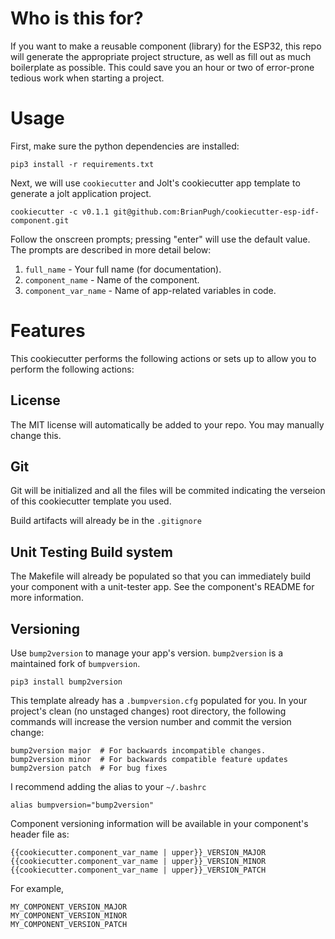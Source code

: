 
# Who is this for?

If you want to make a reusable component (library) for the ESP32, this repo
will generate the appropriate project structure, as well as fill out as much
boilerplate as possible. This could save you an hour or two of error-prone 
tedious work when starting a project.

# Usage

First, make sure the python dependencies are installed:

```
pip3 install -r requirements.txt
```

Next, we will use `cookiecutter` and Jolt's cookiecutter app template to 
generate a jolt application project.

```
cookiecutter -c v0.1.1 git@github.com:BrianPugh/cookiecutter-esp-idf-component.git
```

Follow the onscreen prompts; pressing "enter" will use the default value.
The prompts are described in more detail below:

1. `full_name` - Your full name (for documentation).
2. `component_name` - Name of the component.
3. `component_var_name` - Name of app-related variables in code.

# Features

This cookiecutter performs the following actions or sets up to allow you to perform
the following actions:

## License

The MIT license will automatically be added to your repo. You may manually change
this.

## Git

Git will be initialized and all the files will be commited indicating 
the verseion of this cookiecutter template you used.

Build artifacts will already be in the `.gitignore`

## Unit Testing Build system

The Makefile will already be populated so that you can immediately build your
component with a unit-tester app. See the component's README for more information.

## Versioning

Use `bump2version` to manage your app's version. `bump2version` is a maintained
fork of `bumpversion`.

```
pip3 install bump2version
```

This template already has a `.bumpversion.cfg` populated for you. In your project's
clean (no unstaged changes) root directory, the following commands will increase
the version number and commit the version change:

```
bump2version major  # For backwards incompatible changes.
bump2version minor  # For backwards compatible feature updates
bump2version patch  # For bug fixes
```

I recommend adding the alias to your `~/.bashrc`

```
alias bumpversion="bump2version"
```

Component versioning information will be available in your component's header 
file as:

```
{{cookiecutter.component_var_name | upper}}_VERSION_MAJOR
{{cookiecutter.component_var_name | upper}}_VERSION_MINOR
{{cookiecutter.component_var_name | upper}}_VERSION_PATCH
```

For example,

```
MY_COMPONENT_VERSION_MAJOR
MY_COMPONENT_VERSION_MINOR
MY_COMPONENT_VERSION_PATCH
```
